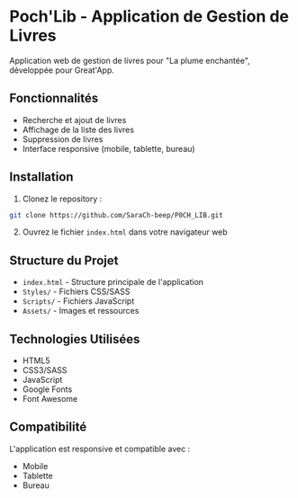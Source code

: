 # Poch'Lib - Application de Gestion de Livres

Application web de gestion de livres pour "La plume enchantée", développée pour Great'App.

## Fonctionnalités

- Recherche et ajout de livres
- Affichage de la liste des livres
- Suppression de livres
- Interface responsive (mobile, tablette, bureau)

## Installation

1. Clonez le repository :
```bash
git clone https://github.com/SaraCh-beep/P0CH_LIB.git
```

2. Ouvrez le fichier `index.html` dans votre navigateur web

## Structure du Projet

- `index.html` - Structure principale de l'application
- `Styles/` - Fichiers CSS/SASS
- `Scripts/` - Fichiers JavaScript
- `Assets/` - Images et ressources

## Technologies Utilisées

- HTML5
- CSS3/SASS
- JavaScript
- Google Fonts
- Font Awesome

## Compatibilité

L'application est responsive et compatible avec :
- Mobile
- Tablette
- Bureau
